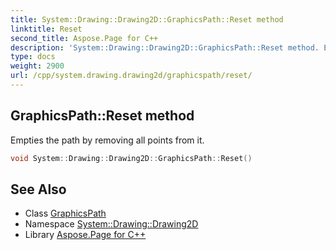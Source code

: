 ```yaml
---
title: System::Drawing::Drawing2D::GraphicsPath::Reset method
linktitle: Reset
second_title: Aspose.Page for C++
description: 'System::Drawing::Drawing2D::GraphicsPath::Reset method. Empties the path by removing all points from it in C++.'
type: docs
weight: 2900
url: /cpp/system.drawing.drawing2d/graphicspath/reset/
---
```

## GraphicsPath::Reset method


Empties the path by removing all points from it.

```cpp
void System::Drawing::Drawing2D::GraphicsPath::Reset()
```

## See Also

* Class [GraphicsPath](../)
* Namespace [System::Drawing::Drawing2D](../../)
* Library [Aspose.Page for C++](../../../)
